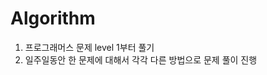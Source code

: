# Algorithm

1. 프로그래머스 문제 level 1부터 풀기
2. 일주일동안 한 문제에 대해서 각각 다른 방법으로 문제 풀이 진행
<!--stackedit_data:
eyJoaXN0b3J5IjpbLTIzNzMwNDkxNF19
-->